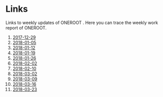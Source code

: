 # Links
Links to weekly updates of ONEROOT .
Here you can trace the weekly work report of ONEROOT.


1. [2017-12-29](http://mp.weixin.qq.com/s/Uk2_wYgOy08PzXIVzOW-CQ)
2. [2018-01-05](https://mp.weixin.qq.com/s/fDoW34um6a4wCAIqnWGhoA)
3. [2018-01-12](http://mp.weixin.qq.com/s/B2n-kP22PWcn_Kw8zsFCDA)
4. [2018-01-19](http://mp.weixin.qq.com/s/ehEj9TmkOcMIQj3m9sYBUw)
5. [2018-01-26](http://mp.weixin.qq.com/s/ZumuV3B6JpkoiKv_QdHNpA)
6. [2018-02-02](http://mp.weixin.qq.com/s/2UlPq25HiY1MZ6ip9LmkVw)
7. [2018-02-10](http://mp.weixin.qq.com/s/glAKnm7UWApQrryPcsehDw)
8. [2018-03-02](http://mp.weixin.qq.com/s/yArVrs6zM7s3KRmu4wZatQ)
9. [2018-03-09](http://mp.weixin.qq.com/s/7T-lHW4VzUk_wzM5haQmJQ)
10. [2018-03-16](http://mp.weixin.qq.com/s/2sS81GpLH2AU-t2KlmOcvg)
11. [2018-03-23](http://mp.weixin.qq.com/s/44zdETEL3Y9O1E9nhV7p5g)
